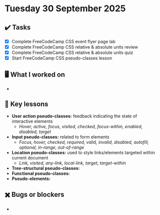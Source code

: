 # Tuesday 30 September 2025

## ✔️ Tasks

- [x] Complete FreeCodeCamp CSS event flyer page lab
- [x] Complete FreeCodeCamp CSS relative & absolute units review
- [x] Complete FreeCodeCamp CSS relative & absolute units quiz
- [x] Start FreeCodeCamp CSS pseudo-classes lesson

## 🖥️ What I worked on

- 

## 📓 Key lessons

- **User action pseudo-classes:** feedback indicating the state of interactive elements
  - _Hover, active, focus, visited, checked, focus-within, enabled, disabled, target_
- **Input pseudo-classes:** related to form elements
  - _Focus, hover, checked, required, valid, invalid, disabled, autofill, optional, in-range, out-of-range_
- **Location pseudo-classes:** used to style links/elements targeted within current document
  - _Link, visited, any-link, local-link, target, target-within_
- **Tree-structural pseudo-classes:** 
- **Functional pseudo-classes:** 
- **Pseudo-elements:** 

## ✖️ Bugs or blockers

- 
